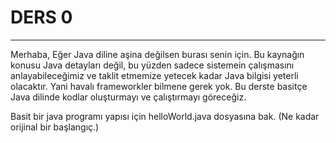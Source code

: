 # DERS 0
----------------------
Merhaba,
Eğer Java diline aşina değilsen burası senin için. Bu kaynağın konusu Java detayları değil, bu yüzden sadece sistemein çalışmasını anlayabileceğimiz ve taklit etmemize yetecek kadar Java bilgisi yeterli olacaktır. Yani havalı frameworkler bilmene gerek yok. Bu derste basitçe Java dilinde  kodlar oluşturmayı ve çalıştırmayı göreceğiz.  

Basit bir java programı yapısı için helloWorld.java dosyasına bak. (Ne kadar orijinal bir başlangıç.)


